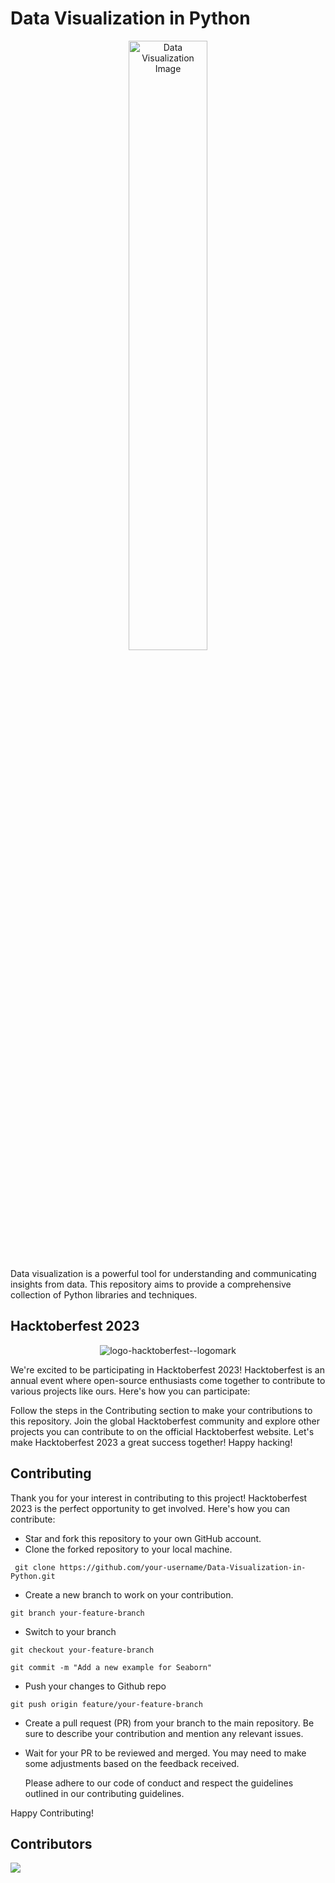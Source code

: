 # Data Visualization in Python
<p align="center">
  <img src="https://github.com/Debaditya-Som/Data-Visualization-in-Python/assets/121785700/d40a65d0-ec85-462a-9475-4982a375d067" width=50%/ alt="Data Visualization Image">
</p>

Data visualization is a powerful tool for understanding and communicating insights from data. This repository aims to provide a comprehensive collection of Python libraries and techniques.


## Hacktoberfest 2023

<p align="center">
  <img src="https://github.com/Debaditya-Som/Hacktober-fest-2023/assets/121785700/e9b39efd-9473-4d51-a721-009526fc9ffb" alt="logo-hacktoberfest--logomark">
</p>

We're excited to be participating in Hacktoberfest 2023! Hacktoberfest is an annual event where open-source enthusiasts come together to contribute to various projects like ours. Here's how you can participate:

Follow the steps in the Contributing section to make your contributions to this repository.
Join the global Hacktoberfest community and explore other projects you can contribute to on the official Hacktoberfest website.
Let's make Hacktoberfest 2023 a great success together! Happy hacking!

## Contributing
Thank you for your interest in contributing to this project! Hacktoberfest 2023 is the perfect opportunity to get involved. Here's how you can contribute:

- Star and fork this repository to your own GitHub account.
- Clone the forked repository to your local machine.
```
 git clone https://github.com/your-username/Data-Visualization-in-Python.git

```
- Create a new branch to work on your contribution.

```
git branch your-feature-branch
```
- Switch to your branch
```
git checkout your-feature-branch

```

```
git commit -m "Add a new example for Seaborn"

```
- Push your changes to Github repo

```
git push origin feature/your-feature-branch

```

- Create a pull request (PR) from your branch to the main repository. Be sure to describe your contribution and mention any relevant issues.
- Wait for your PR to be reviewed and merged. You may need to make some adjustments based on the feedback received.

  Please adhere to our code of conduct and respect the guidelines outlined in our contributing guidelines.

Happy Contributing!


## Contributors

<a href="https://github.com/debaditya-som/data-visualization-in-python/graphs/contributors">
  <img src="https://contrib.rocks/image?repo=debaditya-som/data-visualization-in-python" />
</a>

